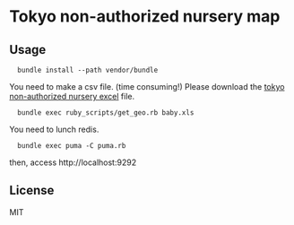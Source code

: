 # Tokyo non-authorized nursery map

## Usage

```
  bundle install --path vendor/bundle  
```

You need to make a csv file. (time consuming!)
Please download the [tokyo non-authorized nursery excel](http://www.fukushihoken.metro.tokyo.jp/kodomo/hoiku/ninkagai/babyichiran_koukai.html) file.

```
  bundle exec ruby_scripts/get_geo.rb baby.xls
```

You need to lunch redis.

```
  bundle exec puma -C puma.rb
```

then, access http://localhost:9292

## License

MIT

